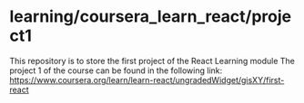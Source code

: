 # learning/coursera_learn_react/project1
This repository is to store the first project of the React Learning module
The project 1 of the course can be found in the following link: https://www.coursera.org/learn/learn-react/ungradedWidget/gisXY/first-react
